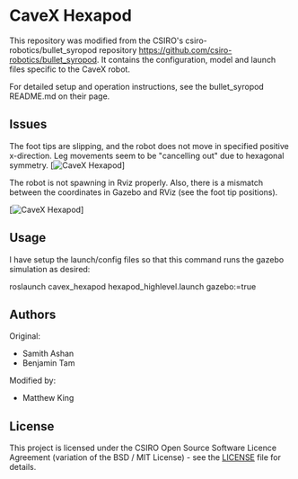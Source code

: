 # CaveX Hexapod

This repository was modified from the CSIRO's csiro-robotics/bullet_syropod repository https://github.com/csiro-robotics/bullet_syropod. It contains the configuration, model and launch files specific to the CaveX robot.

For detailed setup and operation instructions, see the bullet_syropod README.md on their page.

## Issues

The foot tips are slipping, and the robot does not move in specified positive x-direction. Leg movements seem to be "cancelling out" due to hexagonal symmetry.
[![CaveX Hexapod](https://i.imgur.com/odcmgon.gifv)]

The robot is not spawning in Rviz properly. Also, there is a mismatch between the coordinates in Gazebo and RViz (see the foot tip positions).

[![CaveX Hexapod](https://i.imgur.com/AkRELXb.png)]

## Usage

I have setup the launch/config files so that this command runs the gazebo simulation as desired:

roslaunch cavex_hexapod hexapod_highlevel.launch gazebo:=true

## Authors

Original:
* Samith Ashan
* Benjamin Tam

Modified by:
* Matthew King

## License

This project is licensed under the CSIRO Open Source Software Licence Agreement (variation of the BSD / MIT License) - see the [LICENSE](LICENSE) file for details.
